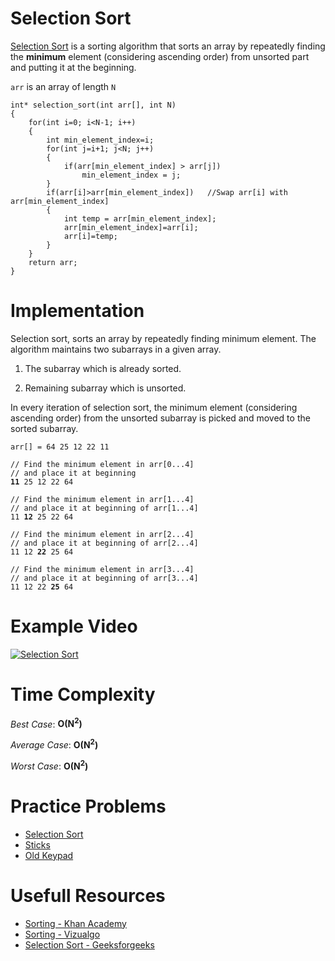 # Selection Sort

[Selection Sort](https://en.wikipedia.org/wiki/Selection_sort) is a sorting algorithm that sorts an array by repeatedly finding the <b>minimum</b> element (considering ascending order) from unsorted part and putting it at the beginning.

`arr` is an array of length `N`

	int* selection_sort(int arr[], int N)
	{
		for(int i=0; i<N-1; i++)
		{
			int min_element_index=i;
			for(int j=i+1; j<N; j++)
			{
				if(arr[min_element_index] > arr[j])
					min_element_index = j;	
			}
			if(arr[i]>arr[min_element_index])	//Swap arr[i] with arr[min_element_index]
			{
				int temp = arr[min_element_index];
				arr[min_element_index]=arr[i];
				arr[i]=temp;
			}
		}
		return arr;
	}

# Implementation

Selection sort, sorts an array by repeatedly finding minimum element.  The algorithm maintains two subarrays in a given array.

1) The subarray which is already sorted.

2) Remaining subarray which is unsorted.

In every iteration of selection sort, the minimum element (considering ascending order) from the unsorted subarray is picked and moved to the sorted subarray.
<pre><code>arr[] = 64 25 12 22 11

// Find the minimum element in arr[0...4]
// and place it at beginning	
<b>11</b> 25 12 22 64

// Find the minimum element in arr[1...4]
// and place it at beginning of arr[1...4]
11 <b>12</b> 25 22 64
	
// Find the minimum element in arr[2...4]
// and place it at beginning of arr[2...4]
11 12 <b>22</b> 25 64

// Find the minimum element in arr[3...4]
// and place it at beginning of arr[3...4]
11 12 22 <b>25</b> 64</code></pre>
	

# Example Video

[ ![Selection Sort](https://github.com/ishpreet-singh/cp_your_friend/blob/master/Others/common/images/bubble_sort.png) ](https://www.youtube.com/watch?v=GUDLRan2DWM)

# Time Complexity

*Best Case*: **O(N<sup>2</sup>)**

*Average Case*: **O(N<sup>2</sup>)**

*Worst Case*: **O(N<sup>2</sup>)**

# Practice Problems

* [Selection Sort](https://www.hackerearth.com/practice/algorithms/sorting/selection-sort/practice-problems/algorithm/selection-sort-problem/)
* [Sticks](https://www.codechef.com/problems/STICKS)
* [Old Keypad](https://www.hackerearth.com/practice/algorithms/sorting/selection-sort/practice-problems/algorithm/old-keypad-in-a-foreign-land-24/)

# Usefull Resources

* [Sorting - Khan Academy](https://www.khanacademy.org/computing/computer-science/algorithms/sorting-algorithms/a/sorting)
* [Sorting - Vizualgo](https://visualgo.net/en/sorting)
* [Selection Sort - Geeksforgeeks](http://www.geeksforgeeks.org/selection-sort/)
